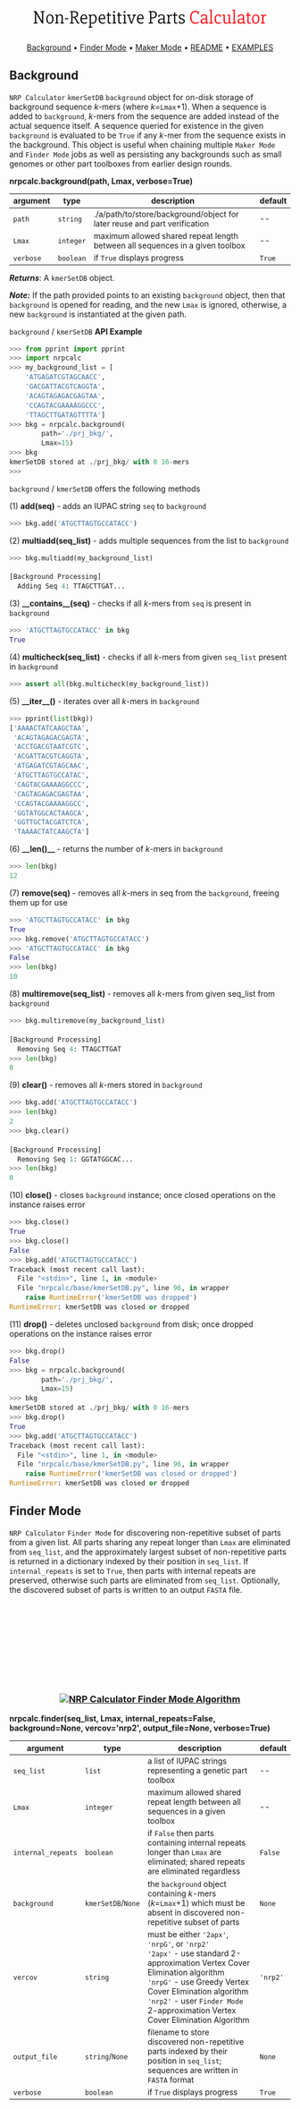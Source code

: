 

<h1 align="center">
    <a href="https://github.com/ayaanhossain/nrpcalc/">
        <svg>
            <img src="https://raw.githubusercontent.com/ayaanhossain/nrpcalc/master/img/logo.svg?sanitize=true"  alt="Non-Repetitive Parts Calculator" width="418" class="center"/>
        </svg>
    </a>
</h1>

<p align="center">
  <a href="#Background">Background</a> •
  <a href="#Finder-Mode">Finder Mode</a> •
  <a href="#Maker-Mode">Maker Mode</a> •
  <a href="../README.md">README</a> •
  <a href="../README.md">EXAMPLES</a>
</p>

## Background

`NRP Calculator` `kmerSetDB` `background` object for on-disk storage of background sequence _k_-mers (where _k_=`Lmax`+1). When a sequence is added to `background`, _k_-mers from the sequence are added instead of the actual sequence itself. A sequence queried for existence in the given `background` is evaluated to be `True` if any _k_-mer from the sequence exists in the background. This object is useful when chaining multiple `Maker Mode` and `Finder Mode` jobs as well as persisting any backgrounds such as small genomes or other part toolboxes from earlier design rounds.

**nrpcalc.background(path, Lmax, verbose=True)**

| argument | type | description | default |
|--|--|--|--|
| `path` | `string` | ./a/path/to/store/background/object for later reuse and part verification | -- |
| `Lmax` | `integer` | maximum allowed shared repeat length between all sequences in a given toolbox | -- |
| `verbose` | `boolean` | if `True` displays progress | `True` |

**_Returns_**: A `kmerSetDB` object.

**_Note:_** If the path provided points to an existing `background` object, then that `background` is opened for reading, and the new `Lmax` is ignored, otherwise, a new `background` is instantiated at the given path.

`background` / `kmerSetDB` **API Example**

```python
>>> from pprint import pprint
>>> import nrpcalc
>>> my_background_list = [
    'ATGAGATCGTAGCAACC',
    'GACGATTACGTCAGGTA',
    'ACAGTAGAGACGAGTAA',
    'CCAGTACGAAAAGGCCC',
    'TTAGCTTGATAGTTTTA']
>>> bkg = nrpcalc.background(
        path='./prj_bkg/',
        Lmax=15)
>>> bkg
kmerSetDB stored at ./prj_bkg/ with 0 16-mers
>>>
```

`background` / `kmerSetDB` offers the following methods

(1) **add(seq)** - adds an IUPAC string `seq` to `background`
```python
>>> bkg.add('ATGCTTAGTGCCATACC')
```
(2) **multiadd(seq_list)** - adds multiple sequences from the list to `background`
```python
>>> bkg.multiadd(my_background_list)

[Background Processing]
  Adding Seq 4: TTAGCTTGAT...
```
(3) **\_\_contains__(seq)** - checks if all _k_-mers from `seq`  is present in `background`
```python
>>> 'ATGCTTAGTGCCATACC' in bkg
True
```
(4) **multicheck(seq_list)** - checks if all _k_-mers from given `seq_list` present in `background`
```python
>>> assert all(bkg.multicheck(my_background_list))
```
(5) **\_\_iter__()** - iterates over all _k_-mers in `background`
```python
>>> pprint(list(bkg))
['AAAACTATCAAGCTAA',
 'ACAGTAGAGACGAGTA',
 'ACCTGACGTAATCGTC',
 'ACGATTACGTCAGGTA',
 'ATGAGATCGTAGCAAC',
 'ATGCTTAGTGCCATAC',
 'CAGTACGAAAAGGCCC',
 'CAGTAGAGACGAGTAA',
 'CCAGTACGAAAAGGCC',
 'GGTATGGCACTAAGCA',
 'GGTTGCTACGATCTCA',
 'TAAAACTATCAAGCTA']
```
(6) **\_\_len()__** - returns the number of _k_-mers in `background`
```python
>>> len(bkg)
12
```
(7) **remove(seq)** - removes all _k_-mers in seq from the `background`, freeing them up for use
```python
>>> 'ATGCTTAGTGCCATACC' in bkg
True
>>> bkg.remove('ATGCTTAGTGCCATACC')
>>> 'ATGCTTAGTGCCATACC' in bkg
False
>>> len(bkg)
10
```
(8) **multiremove(seq_list)** - removes all _k_-mers from given seq_list from `background`
```python
>>> bkg.multiremove(my_background_list)

[Background Processing]
  Removing Seq 4: TTAGCTTGAT
>>> len(bkg)
0
```
(9) **clear()** - removes all _k_-mers stored in `background`
```python
>>> bkg.add('ATGCTTAGTGCCATACC')
>>> len(bkg)
2
>>> bkg.clear()

[Background Processing]
  Removing Seq 1: GGTATGGCAC...
>>> len(bkg)
0
```
(10) **close()** - closes `background` instance; once closed operations on the instance raises error
```python
>>> bkg.close()
True
>>> bkg.close()
False
>>> bkg.add('ATGCTTAGTGCCATACC')
Traceback (most recent call last):
  File "<stdin>", line 1, in <module>
  File "nrpcalc/base/kmerSetDB.py", line 96, in wrapper
    raise RuntimeError('kmerSetDB was dropped')
RuntimeError: kmerSetDB was closed or dropped
```
(11) **drop()** - deletes unclosed `background` from disk; once dropped operations on the instance raises error
```python
>>> bkg.drop()
False
>>> bkg = nrpcalc.background(
        path='./prj_bkg/',
        Lmax=15)
>>> bkg
kmerSetDB stored at ./prj_bkg/ with 0 16-mers
>>> bkg.drop()
True
>>> bkg.add('ATGCTTAGTGCCATACC')
Traceback (most recent call last):
  File "<stdin>", line 1, in <module>
  File "nrpcalc/base/kmerSetDB.py", line 96, in wrapper
    raise RuntimeError('kmerSetDB was closed or dropped')
RuntimeError: kmerSetDB was closed or dropped
```

## Finder Mode

`NRP Calculator` `Finder Mode` for discovering non-repetitive subset of parts from a given list. All parts sharing any repeat longer than `Lmax` are eliminated from `seq_list`, and the approximately largest subset of non-repetitive parts is returned in a dictionary indexed by their position in `seq_list`. If `internal_repeats` is set to `True`, then parts with internal repeats are preserved, otherwise such parts are eliminated from `seq_list`. Optionally, the discovered subset of parts is written to an output `FASTA` file.

<h3 align="center">
    <a href="https://github.com/ayaanhossain/nrpcalc/img/Fig2.svg">
        <svg>
            <img src="https://raw.githubusercontent.com/ayaanhossain/nrpcalc/master/img/Fig2.svg?sanitize=true"  alt="NRP Calculator Finder Mode Algorithm" width="800" class="center"/>
        </svg>
    </a>
</h3>

**nrpcalc.finder(seq_list, Lmax, internal_repeats=False, background=None, vercov='nrp2', output_file=None, verbose=True)**

| argument | type | description | default |
|--|--|--|--|
| `seq_list` | `list` | a list of IUPAC strings representing a genetic part toolbox | -- |
| `Lmax` | `integer` | maximum allowed shared repeat length between all sequences in a given toolbox | -- |
| `internal_repeats` | `boolean` | if `False` then parts containing internal repeats longer than `Lmax` are eliminated; shared repeats are eliminated regardless | `False` |
| `background` | `kmerSetDB`/`None` | the `background` object containing _k_-mers (_k_=`Lmax`+1) which must be absent in discovered non-repetitive subset of parts | `None` |
| `vercov` | `string` | must be either `'2apx'`, `'nrpG'`, or `'nrp2'` <br> `'2apx'` - use standard 2-approximation Vertex Cover Elimination algorithm <br> `'nrpG'` - use Greedy Vertex Cover Elimination algorithm <br> `'nrp2'` - user `Finder Mode` 2-approximation Vertex Cover Elimination Algorithm | `'nrp2'` |
| `output_file` | `string`/`None` | filename to store discovered non-repetitive parts indexed by their position in `seq_list`; sequences are written in `FASTA` format | `None` |
| `verbose` | `boolean` | if `True` displays progress | `True` |

**_Returns_**: A `dictionary` of IUPAC strings with integer keys.

`Finder Mode` **API Example**

```python
>>> import nrpcalc
>>> 
>>> my_chromosomes = [
    'ATGAGATCGTAGCAACC',
    'GACGATTACGTCAGGTA',
    'ACAGTAGAGACGAGTAA',
    'CCAGTACGAAAAGGCCC',
    'AAAAAAAAAAAAAAAAA']
>>> 
>>> genomic_kmers = nrpcalc.background(
    path='./my_genome/',
    Lmax=15)
>>> 
>>> genomic_kmers.multiadd(
    my_chromosomes)

[Background Processing]
  Adding Seq 4: AAAAAAAAAA...
>>> 
>>> my_toolbox = [
    'AGAGCTATGACTGACGT',
    'GCAGATAGGGGGTAGTA',
    'TAAAAAAAAAAAAAAAA', # Repeats with last chromosome
    'CAGATGATGCTAGGACT']
>>> 
>>> nrpcalc.finder(
    seq_list=my_toolbox,
    Lmax=15,
    background=genomic_kmers)

[Non-Repetitive Parts Calculator - Finder Mode]

[Checking Constraints]
 Sequence List   : 4 parts
          Lmax   : 15 bp
 Internal Repeats: False

 Check Status: PASS

[Checking Background]:
 Background: kmerSetDB stored at ./my_genome/ with 10 16-mers

 Check Status: PASS

[Checking Arguments]
   Vertex Cover: nrp2
   Output  File: None

 Check Status: PASS

Extracted 4 unique sequences out of 4 sequences in 1.693e-05 seconds

Written 4 unique sequences out to ./5ebb5779-5314-41ce-8114-2d858ef41e2e/seq_list.txt in 9.68e-05 seconds

 [Sequence processing remaining] = 1 
 [Cliques inserted] = 3 

Built homology graph in 0.000263 seconds. [Edges = 0] [Nodes = 3]
 [Intital Nodes = 4] - [Repetitive Nodes = 1] = [Final Nodes = 3]

 [+] Initial independent set = 0 [0 completex], computing vertex cover on remaining 3 nodes.
 [+] Vertex Cover Function: NRP 2-approximation
 [+] Dumping graph into: ./5ebb5779-5314-41ce-8114-2d858ef41e2e/repeat_graph.txt in 0.000402927398682 seconds

----------------------
Now running iteration: 0
----------------------

 Pendant checking is in progress...
  [+] 3 Pendants found

 Pendant elimination initiated...
  [x] Isolated node 0 eliminated
  [x] Isolated node 1 eliminated
  [x] Isolated node 3 eliminated


 [+] Computed vertex cover of size: 0 (in 0.000123 seconds)
 [+] Loading graph from: ./5ebb5779-5314-41ce-8114-2d858ef41e2e/repeat_graph.txt
 [+] Current independent set size:  3
 [+] Potential nodes for expansion: 0 (projected independent set size: 3)
 [X] Cannot expand independent set, terminating.

Non-Repetitive Toolbox Size: 3
{0: 'AGAGCTATGACTGACGT', 1: 'GCAGATAGGGGGTAGTA', 3: 'CAGATGATGCTAGGACT'}
```

## Maker Mode

`NRP Calculator` `Maker Mode` for designing non-repetitive genetic part toolboxes from user defined sequence and structure constraints and based on custom local and/or global model functions. All shared repeats longer than `Lmax` are eliminated, and internal repeats longer than `Lmax` are preserved if desired. Parts are optimized for `DNA` synthesis if desired. Error tolerance is adaptive and auto-adjusted based on recorded failures. Designed toolbox is returned as a `dictionary` of parts indexed by their order of design, and optionally written to a `FASTA` output file.

<h3 align="center">
    <a href="https://github.com/ayaanhossain/nrpcalc/img/Fig3.svg">
        <svg>
            <img src="https://raw.githubusercontent.com/ayaanhossain/nrpcalc/master/img/Fig3.svg?sanitize=true"  alt="NRP Calculator Finder Mode Algorithm" width="800" class="center"/>
        </svg>
    </a>
</h3>

**nrpcalc.maker(seq_constr, struct_constr, target_size, Lmax, internal_repeats=False, background=None, part_type='RNA', struct_type='mfe', seed=None, synth_opt=False, local_model_fn=None, global_model_fn=None, jump_count=10, fail_count=1000, output_file=None, verbose=True)**

| argument | type | description | default |
|--|--|--|--|
| `seq_constr` | `string` | a string in IUPAC degenerate code describing all valid nucleotide choices at each position <br> **e.g.** `'NNNNWWWWSSSSTTTT'` implies that the first four bases can be either `'A'`/`'T'`/`'G'`/`'C'`, the next four bases can be either `'A'`/`'T'`, followed by either `'G'`/`'C'` for the next four basses, and finally ending with `'T'`s | -- |
| `struct_constr` | `string` | a string in `dot-parenthesis-x` notation that describe the secondary base pairing across all nucleotide positions <br> **e.g.** `'..((xx))..'` implies that the first, second, and the last two bases are free to either base pair or not (`dot`), the third and fourth bases are paired with the eighth and the seventh bases respectively (`parenthesis`), while the fifth and the sixth base must not take part in any base pairing (`x`) at all | -- |
| `target_size` | `integer` | maximum number of genetic parts to be designed for the generated toolbox; `target_size` may not be reached if the constraints are too strict, for example, due to low degeneracy in the given sequence constraint, or a low `Lmax` | -- |
| `Lmax` | `integer` | maximum allowed shared repeat length between all sequences in designed toolbox | -- |
| `internal_repeats` | `boolean` | if `True` then internal repeats in designed parts are not eliminated; useful when designing parts such as rho-independent terminators with structure constraints that necessitate internal repeats; shared repeats are always eliminated | `False` |
| `background` | `kmerSetDB`/`None` | a `background` object containing _k_-mers (_k_=`Lmax`+1) which must be absent in the designed toolbox | `None` |
| `part_type` | `string` | must be either `'RNA'` or `'DNA'` depending on the type of genetic part being designed; ensures that correct folding free-energy parameters are used during structure evaluation | `'RNA'` |
| `struct_type` | `string` | must be either `'mfe'`, `'centroid'`, or `'both'` <br> `'mfe'` - use minimum free energy structure evaluation (fast) <br> `'centroid'` - use centroid structure evaluation (slower) <br> `'both'` - use both `'mfe'` and `'centroid'` evaluation (slowest) | `'mfe'` |
| `seed` | `integer`/`None` | integer used to seed random number generations; two Maker runs with same constraints and seed value will generate the exact same toolbox; if `None` then a random seed value is used | `None` |
| `synth_opt` | `boolean` | if `True` then designed parts containing features that complicate DNA synthesis are eliminated | `False` |
| `local_model_fn` | `function`/`None` | a function with signature `'fn_name(seq)'` that takes in a partial genetic part sequence, and returns a tuple `(state, index)`, where `state` is either `True` or `False` and `index` is a traceback index / location or `None` depending on whether a custom design objective was met or not; useful for providing concurrent feedback to the path-finding process and steering nucleotide selection choices <br> **e.g.** `prevent_cutsites(seq)` maybe be a local function that takes in a partial sequence as it is built and returns `(True, None)` if the last six bases of the partial `seq[-6:]` is not the same as any of the cutsites used for cloning the part, else returns a tuple `(False, len(seq)-6)` as the traceback location to reselect the last six bases; this naturally ensures the final part is devoid of any cutsites used experimentally throughout the part | `None` |
| `global_model_fn` | `function`/`None` | a function with signature `'fn_name(seq)'` that takes in a complete genetic part sequence, and returns either `True` or `False` depending on whether a custom design objective was met; useful for design criteria that can only be evaluated when the complete genetic part is available; parts that are evaluated to be `False` are rejected and a new part generation is started; global model functions are evaluated only after the last base has been added to a genetic part under design <br> **e.g.** `gc_content(seq)` may be a global function that takes in a complete sequence and only accepts parts with GC content greater than threshold percentage (although, technically one can enforce this condition via a well planned local model function) | `None` |
| `jump_count` | `integer` | maximum number of restarts in path finding due to failure in finding suitable _k_-mers, meeting `local_model_fn`, or being stuck in local optima <br> (auto-adjusted with each iteration) | `10` |
| `fail_count` | `integer` | maximum number of consecutive failures tolerated when structure constraints, global model functions and synthesis objectives are not met <br> (auto-adjusted with each iteration) | `1000` |
| `output_file` | `string`/`None` | filename to store designed non-repetitive parts as they are generated consecutively; sequences are written in `FASTA` format | `None` |
| `verbose` | `boolean` | if `True` displays progress | `True` |

**_Returns_**: A `dictionary` of IUPAC strings with integer keys.

`Maker Mode` **API Example**